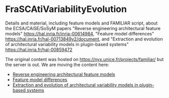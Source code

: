 # FraSCAtiVariabilityEvolution

Details and material, including feature models and FAMILIAR script, about the ECSA/CAiSE/SoSyM papers "Reverse engineering architectural feature models" https://hal.inria.fr/inria-00614984, "Feature model differences" https://hal.inria.fr/hal-00713849v2/document, and "Extraction and evolution of architectural variability models in plugin-based systems" https://hal.inria.fr/hal-00859472

The original content was hosted on https://nyx.unice.fr/projects/familiar/ but the server is out. 
We are moving the content here:
 * [Reverse engineering architectural feature models](ArchFm.md)
 * [Feature model differences](DiffFMs.md)
 * [Extraction and evolution of architectural variability models in plugin-based systems](FraSCAti.md)
